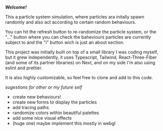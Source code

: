 ***Welcome!***

This a particle system simulation, where particles ara initally spawn randomly and also act according to certain random behaviours.

You can hit the refresh button to re-randomize the particle system, or the "..." button where you can check the baheviours particles are currently subject to and the "i" button wich is just an about section.

This project was initially built on top of a small library I was coding myself, but it grew independently, it uses Typescript, Tailwind, React-Three-Fiber (and some of its partner libraries) on Next, and on my side I'm also using eslint and prettier.

It is also highly customizable, so feel free to clone and add to this code.

*sugestions for other or my future self*

- create new behaviours!
- create new forms to display the particles
- add tracing paths
- randomize colors within beautiful palettes
- add some nice visual effects
- (huge one) maybe implement this mostly in webgl